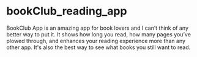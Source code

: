 # bookClub_reading_app
BookClub App is an amazing app for book lovers and I can’t think of any better way to put it.  It shows how long you read, how many pages you’ve plowed through, and enhances your reading experience more than any other app.  It's also the best way to see what books you still want to read.

